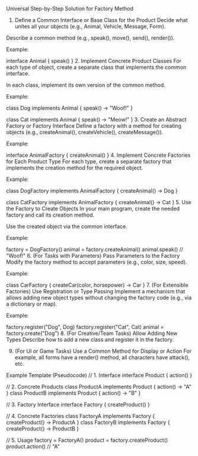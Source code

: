 Universal Step-by-Step Solution for Factory Method
1. Define a Common Interface or Base Class for the Product
Decide what unites all your objects (e.g., Animal, Vehicle, Message, Form).

Describe a common method (e.g., speak(), move(), send(), render()).

Example:

interface Animal {
    speak()
}
2. Implement Concrete Product Classes
For each type of object, create a separate class that implements the common interface.

In each class, implement its own version of the common method.

Example:

class Dog implements Animal {
    speak() → "Woof!"
}

class Cat implements Animal {
    speak() → "Meow!"
}
3. Create an Abstract Factory or Factory Interface
Define a factory with a method for creating objects (e.g., createAnimal(), createVehicle(), createMessage()).

Example:

interface AnimalFactory {
    createAnimal()
}
4. Implement Concrete Factories for Each Product Type
For each type, create a separate factory that implements the creation method for the required object.

Example:

class DogFactory implements AnimalFactory {
    createAnimal() → Dog
}

class CatFactory implements AnimalFactory {
    createAnimal() → Cat
}
5. Use the Factory to Create Objects
In your main program, create the needed factory and call its creation method.

Use the created object via the common interface.

Example:

factory = DogFactory()
animal = factory.createAnimal()
animal.speak() // "Woof!"
6. (For Tasks with Parameters) Pass Parameters to the Factory
Modify the factory method to accept parameters (e.g., color, size, speed).

Example:

class CarFactory {
    createCar(color, horsepower) → Car
}
7. (For Extensible Factories) Use Registration or Type Passing
Implement a mechanism that allows adding new object types without changing the factory code (e.g., via a dictionary or map).

Example:

factory.register("Dog", Dog)
factory.register("Cat", Cat)
animal = factory.create("Dog")
8. (For Creative/Team Tasks) Allow Adding New Types
Describe how to add a new class and register it in the factory.

9. (For UI or Game Tasks) Use a Common Method for Display or Action
For example, all forms have a render() method, all characters have attack(), etc.

Example Template (Pseudocode)
// 1. Interface
interface Product {
    action()
}

// 2. Concrete Products
class ProductA implements Product {
    action() → "A"
}
class ProductB implements Product {
    action() → "B"
}

// 3. Factory Interface
interface Factory {
    createProduct()
}

// 4. Concrete Factories
class FactoryA implements Factory {
    createProduct() → ProductA
}
class FactoryB implements Factory {
    createProduct() → ProductB
}

// 5. Usage
factory = FactoryA()
product = factory.createProduct()
product.action() // "A"